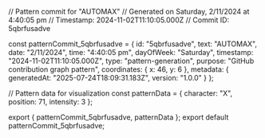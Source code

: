 // Pattern commit for "AUTOMAX"
// Generated on Saturday, 2/11/2024 at 4:40:05 pm
// Timestamp: 2024-11-02T11:10:05.000Z
// Commit ID: 5qbrfusadve

const patternCommit_5qbrfusadve = {
  id: "5qbrfusadve",
  text: "AUTOMAX",
  date: "2/11/2024",
  time: "4:40:05 pm",
  dayOfWeek: "Saturday",
  timestamp: "2024-11-02T11:10:05.000Z",
  type: "pattern-generation",
  purpose: "GitHub contribution graph pattern",
  coordinates: {
    x: 46,
    y: 6
  },
  metadata: {
    generatedAt: "2025-07-24T18:09:31.183Z",
    version: "1.0.0"
  }
};

// Pattern data for visualization
const patternData = {
  character: "X",
  position: 71,
  intensity: 3
};

export { patternCommit_5qbrfusadve, patternData };
export default patternCommit_5qbrfusadve;
